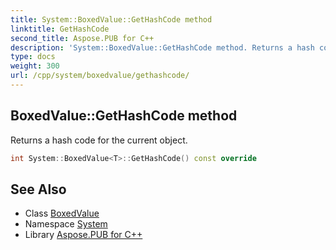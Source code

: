 ```yaml
---
title: System::BoxedValue::GetHashCode method
linktitle: GetHashCode
second_title: Aspose.PUB for C++
description: 'System::BoxedValue::GetHashCode method. Returns a hash code for the current object in C++.'
type: docs
weight: 300
url: /cpp/system/boxedvalue/gethashcode/
---
```

## BoxedValue::GetHashCode method


Returns a hash code for the current object.

```cpp
int System::BoxedValue<T>::GetHashCode() const override
```

## See Also

* Class [BoxedValue](../)
* Namespace [System](../../)
* Library [Aspose.PUB for C++](../../../)
